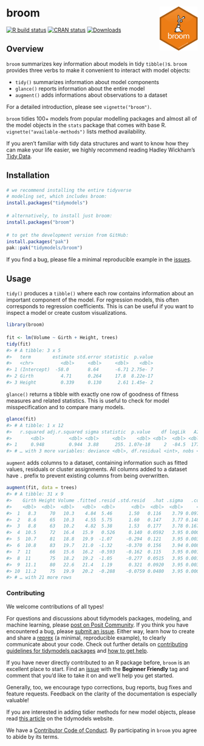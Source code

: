 
<!-- README.md is generated from README.Rmd. Please edit that file -->

# broom <img src="man/figures/logo.png" align="right" width="100" />

<!-- badges: start -->

[![R build
status](https://github.com/tidymodels/broom/workflows/R-CMD-check/badge.svg)](https://github.com/tidymodels/broom)
[![CRAN
status](https://www.r-pkg.org/badges/version/broom)](https://CRAN.R-project.org/package=broom)
[![Downloads](https://cranlogs.r-pkg.org/badges/broom)](https://CRAN.R-project.org/package=broom)
<!-- badges: end -->

## Overview

`broom` summarizes key information about models in tidy `tibble()`s.
`broom` provides three verbs to make it convenient to interact with
model objects:

  - `tidy()` summarizes information about model components
  - `glance()` reports information about the entire model
  - `augment()` adds informations about observations to a dataset

For a detailed introduction, please see `vignette("broom")`.

`broom` tidies 100+ models from popular modelling packages and almost
all of the model objects in the `stats` package that comes with base R.
`vignette("available-methods")` lists method availability.

If you aren’t familiar with tidy data structures and want to know how
they can make your life easier, we highly recommend reading Hadley
Wickham’s [Tidy Data](https://www.jstatsoft.org/v59/i10).

## Installation

``` r
# we recommend installing the entire tidyverse 
# modeling set, which includes broom:
install.packages("tidymodels")

# alternatively, to install just broom:
install.packages("broom")

# to get the development version from GitHub:
install.packages("pak")
pak::pak("tidymodels/broom")
```

If you find a bug, please file a minimal reproducible example in the
[issues](https://github.com/tidymodels/broom/issues).

## Usage

`tidy()` produces a `tibble()` where each row contains information about
an important component of the model. For regression models, this often
corresponds to regression coefficients. This is can be useful if you
want to inspect a model or create custom visualizations.

``` r
library(broom)

fit <- lm(Volume ~ Girth + Height, trees)
tidy(fit)
#> # A tibble: 3 x 5
#>   term        estimate std.error statistic  p.value
#>   <chr>          <dbl>     <dbl>     <dbl>    <dbl>
#> 1 (Intercept)  -58.0       8.64      -6.71 2.75e- 7
#> 2 Girth          4.71      0.264     17.8  8.22e-17
#> 3 Height         0.339     0.130      2.61 1.45e- 2
```

`glance()` returns a tibble with exactly one row of goodness of fitness
measures and related statistics. This is useful to check for model
misspecification and to compare many models.

``` r
glance(fit)
#> # A tibble: 1 x 12
#>   r.squared adj.r.squared sigma statistic  p.value    df logLik   AIC   BIC
#>       <dbl>         <dbl> <dbl>     <dbl>    <dbl> <dbl>  <dbl> <dbl> <dbl>
#> 1     0.948         0.944  3.88      255. 1.07e-18     2  -84.5  177.  183.
#> # … with 3 more variables: deviance <dbl>, df.residual <int>, nobs <int>
```

`augment` adds columns to a dataset, containing information such as
fitted values, residuals or cluster assignments. All columns added to a
dataset have `.` prefix to prevent existing columns from being
overwritten.

``` r
augment(fit, data = trees)
#> # A tibble: 31 x 9
#>    Girth Height Volume .fitted .resid .std.resid   .hat .sigma   .cooksd
#>    <dbl>  <dbl>  <dbl>   <dbl>  <dbl>      <dbl>  <dbl>  <dbl>     <dbl>
#>  1   8.3     70   10.3    4.84  5.46      1.50   0.116    3.79 0.0978   
#>  2   8.6     65   10.3    4.55  5.75      1.60   0.147    3.77 0.148    
#>  3   8.8     63   10.2    4.82  5.38      1.53   0.177    3.78 0.167    
#>  4  10.5     72   16.4   15.9   0.526     0.140  0.0592   3.95 0.000409 
#>  5  10.7     81   18.8   19.9  -1.07     -0.294  0.121    3.95 0.00394  
#>  6  10.8     83   19.7   21.0  -1.32     -0.370  0.156    3.94 0.00840  
#>  7  11       66   15.6   16.2  -0.593    -0.162  0.115    3.95 0.00114  
#>  8  11       75   18.2   19.2  -1.05     -0.277  0.0515   3.95 0.00138  
#>  9  11.1     80   22.6   21.4   1.19      0.321  0.0920   3.95 0.00348  
#> 10  11.2     75   19.9   20.2  -0.288    -0.0759 0.0480   3.95 0.0000968
#> # … with 21 more rows
```

### Contributing

We welcome contributions of all types\!

For questions and discussions about tidymodels packages, modeling, and
machine learning, please [post on Posit
Community](https://forum.posit.co/new-topic?category_id=15https://rstd.io/tidymodels-communitytags=tidymodels,question). If you think you have
encountered a bug, please [submit an
issue](https://github.com/tidymodels/broom/issues). Either way, learn
how to create and share a [reprex](https://reprex.tidyverse.org/articles/articles/learn-reprex.html) (a minimal,
reproducible example), to clearly communicate about your code. Check out
further details on [contributing guidelines for tidymodels
packages](https://www.tidymodels.org/contribute/) and [how to get
help](https://www.tidymodels.org/help/).

If you have never directly contributed to an R package before, `broom`
is an excellent place to start. Find an
[issue](https://github.com/tidymodels/broom/issues/) with the **Beginner
Friendly** tag and comment that you’d like to take it on and we’ll help
you get started.

Generally, too, we encourage typo corrections, bug reports, bug fixes
and feature requests. Feedback on the clarity of the documentation is
especially valuable\!

If you are interested in adding tidier methods for new model objects,
please read [this
article](https://www.tidymodels.org/learn/develop/broom/) on the
tidymodels website.

We have a [Contributor Code of
Conduct](https://github.com/tidymodels/broom/blob/main/.github/CODE_OF_CONDUCT.md).
By participating in `broom` you agree to abide by its terms.
